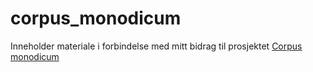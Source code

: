 # corpus_monodicum

Inneholder materiale i forbindelse med mitt bidrag til prosjektet [Corpus monodicum](https://corpus-monodicum.de/)

